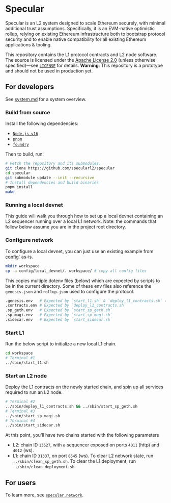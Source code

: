 # Specular

Specular is an L2 system designed to scale Ethereum securely, with minimal additional trust assumptions. Specifically, it is an EVM-native optimistic rollup, relying on existing Ethereum infrastructure both to bootstrap protocol security and to enable native compatibility for all existing Ethereum applications & tooling.

This repository contains the L1 protocol contracts and L2 node software. The source is licensed under the [Apache License 2.0](https://www.apache.org/licenses/LICENSE-2.0) (unless otherwise specified)—see <a href="./LICENSE.md">`LICENSE`</a> for details. **Warning**: This repository is a prototype and should not be used in production yet.

## For developers

See <a href="./docs/system.md">system.md</a> for a system overview.

### Build from source

Install the following dependencies:
- [`Node.js v16`](https://nodejs.org/en/)
- [`pnpm`](https://pnpm.io/installation#using-corepack)
- [`foundry`](https://book.getfoundry.sh/getting-started/installation)

Then to build, run:
```sh
# Fetch the repository and its submodules.
git clone https://github.com/specularl2/specular
cd specular
git submodule update --init --recursive
# Install dependencies and build binaries
pnpm install
make
```

### Running a local devnet

This guide will walk you through how to set up a local devnet containing an L2 sequencer running over a local L1 network.
Note: the commands that follow below assume you are in the project root directory.

### Configure network

To configure a local devnet, you can just use an existing example from <a href="./config/">config`</a> as-is.
```sh
mkdir workspace
cp -a config/local_devnet/. workspace/ # copy all config files
```

This copies multiple dotenv files (below) which are expected by scripts to be in the current directory.
Some of these env files also reference the `genesis.json` and `rollup.json` used to configure the protocol.
```sh
.genesis.env   # Expected by `start_l1.sh` & `deploy_l1_contracts.sh` (not necessary for existing chains)
.contracts.env # Expected by `deploy_l1_contracts.sh`
.sp_geth.env   # Expected by `start_sp_geth.sh`
.sp_magi.env   # Expected by `start_sp_magi.sh`
.sidecar.env   # Expected by `start_sidecar.sh`
```

### Start L1
Run the below script to initialize a new local L1 chain.
```sh
cd workspace
# Terminal #1
../sbin/start_l1.sh
```

### Start an L2 node
Deploy the L1 contracts on the newly started chain, and spin up all services required to run an L2 node.
```sh
# Terminal #2
../sbin/deploy_l1_contracts.sh && ../sbin/start_sp_geth.sh
# Terminal #3
../sbin/start_sp_magi.sh
# Terminal #4
../sbin/start_sidecar.sh
```

At this point, you'll have two chains started with the following parameters
- L2: chain ID `13527`, with a sequencer exposed on ports `4011` (http) and `4012` (ws).
- L1: chain ID `31337`, on port `8545` (ws).
To clear L2 network state, run `../sbin/clean_sp_geth.sh`.
To clear the L1 deployment, run `../sbin/clean_deployment.sh`.

## For users
To learn more, see [`specular.network`](https://specular.network/).
